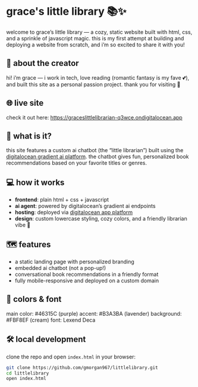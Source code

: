 # grace's little library 📚✨

welcome to grace’s little library — a cozy, static website built with html, css, and a sprinkle of javascript magic. this is my first attempt at building and deploying a website from scratch, and i’m so excited to share it with you!

## 🐶 about the creator
hi! i’m grace — i work in tech, love reading (romantic fantasy is my fave 💕), and built this site as a personal passion project. thank you for visiting 🫶


## 🌐 live site
check it out here:
https://graceslittlelibrarian-q3wce.ondigitalocean.app

## 🧠 what is it?

this site features a custom ai chatbot (the “little librarian”) built using the [digitalocean gradient ai platform](https://www.digitalocean.com/products/gradient). the chatbot gives fun, personalized book recommendations based on your favorite titles or genres.

## 💻 how it works

- **frontend**: plain html + css + javascript
- **ai agent**: powered by digitalocean’s gradient ai endpoints
- **hosting**: deployed via [digitalocean app platform](https://www.digitalocean.com/products/app-platform)
- **design**: custom lowercase styling, cozy colors, and a friendly librarian vibe 💜

## 🗺 features

- a static landing page with personalized branding
- embedded ai chatbot (not a pop-up!)
- conversational book recommendations in a friendly format
- fully mobile-responsive and deployed on a custom domain

## 🎨 colors & font
main color: #46315C (purple)
accent: #B3A3BA (lavender)
background: #FBF8EF (cream)
font: Lexend Deca

## 🛠 local development

clone the repo and open `index.html` in your browser:

```bash
git clone https://github.com/gmorgan967/littlelibrary.git
cd littlelibrary
open index.html
